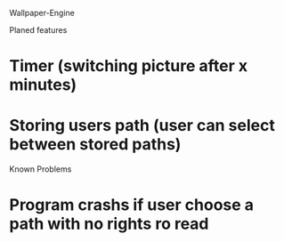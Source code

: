 Wallpaper-Engine

Planed features
#   Timer (switching picture after x minutes)
#   Storing users path  (user can select between stored paths)

Known Problems
#   Program crashs if user choose a path with no rights ro read
